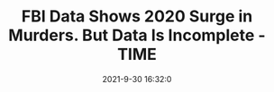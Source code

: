 ---
"title": "FBI Data Shows 2020 Surge in Murders. But Data Is Incomplete - TIME"
"date": "2021-9-30 16:32:0"
"feed_name": "GOOGLENEWSDRILLING"
"feed_website": "https://news.google.com/search?q=drilling%2Bincident&hl=en-US&gl=US&ceid=US:en"
"feed_rss": "https://news.google.com/rss/search?q=drilling%2Bincident&hl=en-US&gl=US&ceid=US:en"
"link": "https://time.com/6102149/fbi-homicide-stats-analysis/"
"source": "{'href': 'https://time.com', 'title': 'TIME'}"
"file": "_posts/2021-1-1-57262cb1bfc4e88e7d1552416d9f64f3f6d44660.md"
"accident": "0"
"drilling": "0"
"dead": "0"
"injured": "0"
"arrested": "0"
"where": "unknown site"
"causes": "unknown"
"place": "unknown place"
---